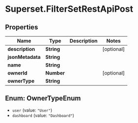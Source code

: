 # Superset.FilterSetRestApiPost

## Properties
Name | Type | Description | Notes
------------ | ------------- | ------------- | -------------
**description** | **String** |  | [optional] 
**jsonMetadata** | **String** |  | 
**name** | **String** |  | 
**ownerId** | **Number** |  | [optional] 
**ownerType** | **String** |  | 

<a name="OwnerTypeEnum"></a>
## Enum: OwnerTypeEnum

* `user` (value: `"User"`)
* `dashboard` (value: `"Dashboard"`)

